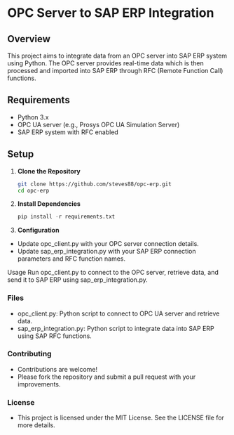 # OPC Server to SAP ERP Integration

## Overview
This project aims to integrate data from an OPC server into SAP ERP system using Python. The OPC server provides real-time data which is then processed and imported into SAP ERP through RFC (Remote Function Call) functions.

## Requirements
- Python 3.x
- OPC UA server (e.g., Prosys OPC UA Simulation Server)
- SAP ERP system with RFC enabled

## Setup
1. **Clone the Repository**
   ```bash
   git clone https://github.com/steves88/opc-erp.git
   cd opc-erp

2. **Install Dependencies**
	```python
	pip install -r requirements.txt

3. **Configuration**
- Update opc_client.py with your OPC server connection details.
- Update sap_erp_integration.py with your SAP ERP connection parameters and RFC function names.

Usage
Run opc_client.py to connect to the OPC server, retrieve data, and send it to SAP ERP using sap_erp_integration.py.

### Files
- opc_client.py: Python script to connect to OPC UA server and retrieve data.
- sap_erp_integration.py: Python script to integrate data into SAP ERP using SAP RFC functions.

### Contributing
- Contributions are welcome! 
- Please fork the repository and submit a pull request with your improvements.

### License
- This project is licensed under the MIT License. See the LICENSE file for more details.
